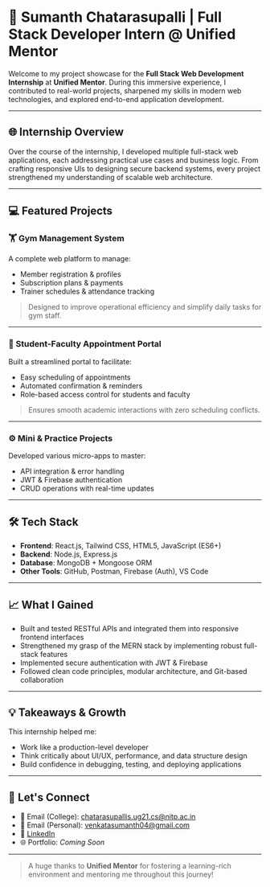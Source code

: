 # 🚀 Sumanth Chatarasupalli | Full Stack Developer Intern @ Unified Mentor

Welcome to my project showcase for the **Full Stack Web Development Internship** at **Unified Mentor**. During this immersive experience, I contributed to real-world projects, sharpened my skills in modern web technologies, and explored end-to-end application development.

---

## 🌐 Internship Overview

Over the course of the internship, I developed multiple full-stack web applications, each addressing practical use cases and business logic. From crafting responsive UIs to designing secure backend systems, every project strengthened my understanding of scalable web architecture.

---

## 💻 Featured Projects

### 🏋️ Gym Management System
A complete web platform to manage:
- Member registration & profiles  
- Subscription plans & payments  
- Trainer schedules & attendance tracking  

> Designed to improve operational efficiency and simplify daily tasks for gym staff.

---

### 📅 Student-Faculty Appointment Portal
Built a streamlined portal to facilitate:
- Easy scheduling of appointments
- Automated confirmation & reminders
- Role-based access control for students and faculty

> Ensures smooth academic interactions with zero scheduling conflicts.

---

### ⚙️ Mini & Practice Projects
Developed various micro-apps to master:
- API integration & error handling
- JWT & Firebase authentication
- CRUD operations with real-time updates

---

## 🛠 Tech Stack

- **Frontend**: React.js, Tailwind CSS, HTML5, JavaScript (ES6+)
- **Backend**: Node.js, Express.js
- **Database**: MongoDB + Mongoose ORM
- **Other Tools**: GitHub, Postman, Firebase (Auth), VS Code

---

## 📈 What I Gained

- Built and tested RESTful APIs and integrated them into responsive frontend interfaces
- Strengthened my grasp of the MERN stack by implementing robust full-stack features
- Implemented secure authentication with JWT & Firebase
- Followed clean code principles, modular architecture, and Git-based collaboration

---

## 💡 Takeaways & Growth

This internship helped me:
- Work like a production-level developer
- Think critically about UI/UX, performance, and data structure design
- Build confidence in debugging, testing, and deploying applications

---

## 🤝 Let's Connect

- 📧 Email (College): chatarasupallis.ug21.cs@nitp.ac.in  
- 📧 Email (Personal): venkatasumanth04@gmail.com  
- 🔗 [LinkedIn](https://www.linkedin.com/in/sumanth-chatarasupalli-a38b49244/)  
- 🌐 Portfolio: *Coming Soon*

---

> A huge thanks to **Unified Mentor** for fostering a learning-rich environment and mentoring me throughout this journey!